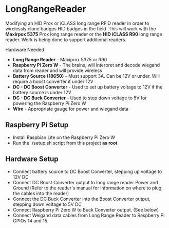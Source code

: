 # LongRangeReader

Modifying an HID Prox or iCLASS long range RFID reader in order to wirelessly clone badges HID badges in the field. This will work with the **Maxirpox 5375** Prox long range reader or the **HID iCLASS R90** long range reader. Work is being done to support additional readers.

Hardware Needed

  * **Long Range Reader** - Maxiprox 5375 or R90
  * **Raspberry Pi Zero W** - The brains, will interpret and decode wiegand data from reader and will provide wireless
  * **Battery Source (18650)** - Must support 3A. Can be 12V or under. Will require a boost converter if under 12V
  * **DC - DC Boost Converter** - Used to set up battery voltage to 12V if the battery source is under 12V
  * **DC - DC Buck Converter** - Used to step down voltage to 5V for powering the Raspberry Pi Zero W
  * **Wire** - Appropriate gauge for power and wiegand data

## Raspberry Pi Setup
  * Install Raspbian Lite on the Raspberry Pi Zero W
  * Run the ./setup.sh script from this project **as root**

## Hardware Setup
  * Connect battery source to DC Boost Converter, stepping up voltage to 12V DC
  * Connect DC Boost Converter output to long range reader Power and Ground (Refer to the reader's manual for information on where to plug the cables into the reader)
  * Connect the DC Buck Converter into the Boost Converter output, stepping down voltage to 5V DC
  * Connect Raspberry Pi Zero W to Buck Converter output. (See below)
  * Connect Weigand data cables from Long Range Reader to Raspberry Pi GPIOs 14 and 15.
